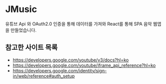 # JMusic
유튜브 Api 와 OAuth2.0 인증을 통해 데이터를 가져와 React를 통해 SPA 음악 웹앱을 만들었습니다.

## 참고한 사이트 목록
- https://developers.google.com/youtube/v3/docs?hl=ko
- https://developers.google.com/youtube/iframe_api_reference?hl=ko
- https://developers.google.com/identity/sign-in/web/reference#auth_setup
